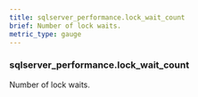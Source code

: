 ```yaml
---
title: sqlserver_performance.lock_wait_count
brief: Number of lock waits.
metric_type: gauge
---
```

### sqlserver_performance.lock_wait_count

Number of lock waits.